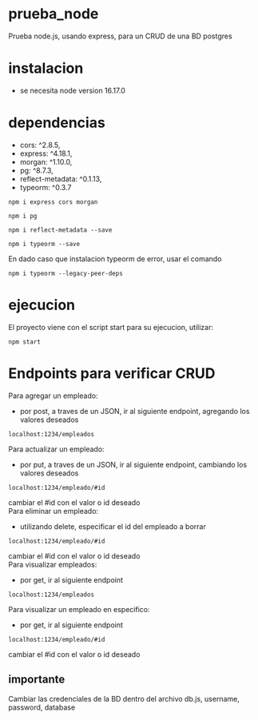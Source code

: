 # prueba_node
Prueba node.js, usando express, para un CRUD de una BD postgres
# instalacion
- se necesita node version 16.17.0
# dependencias
- cors: ^2.8.5,
- express: ^4.18.1,
- morgan: ^1.10.0,
- pg: ^8.7.3,
- reflect-metadata: ^0.1.13,
- typeorm: ^0.3.7
```
npm i express cors morgan
```
```
npm i pg 
```
```
npm i reflect-metadata --save
```
```
npm i typeorm --save
```
En dado caso que instalacion typeorm de error, usar el comando
```
npm i typeorm --legacy-peer-deps
```
# ejecucion
El proyecto viene con el script start para su ejecucion, utilizar:
```
npm start
```
# Endpoints para verificar CRUD
Para agregar un empleado:
- por post, a traves de un JSON, ir al siguiente endpoint, agregando los valores deseados
```
localhost:1234/empleados
```
Para actualizar un empleado:
- por put, a traves de un JSON, ir al siguiente endpoint, cambiando los valores deseados
```
localhost:1234/empleado/#id
```
cambiar el #id con el valor o id deseado  
Para eliminar un empleado:
- utilizando delete, especificar el id del empleado a borrar
```
localhost:1234/empleado/#id
```
cambiar el #id con el valor o id deseado  
Para visualizar empleados:
- por get, ir al siguiente endpoint
```
localhost:1234/empleados
```
Para visualizar un empleado en especifico:
- por get, ir al siguiente endpoint
```
localhost:1234/empleado/#id
```
cambiar el #id con el valor o id deseado

## importante
Cambiar las credenciales de la BD dentro del archivo db.js, username, password, database
